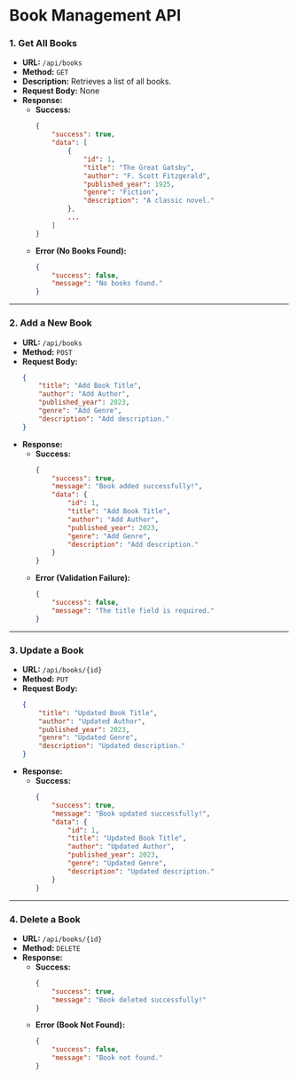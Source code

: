 # Book Management API

### 1. Get All Books
- **URL:** `/api/books`
- **Method:** `GET`
- **Description:** Retrieves a list of all books.
- **Request Body:** None
- **Response:**
    - **Success:**
      ```json
      {
          "success": true,
          "data": [
              {
                  "id": 1,
                  "title": "The Great Gatsby",
                  "author": "F. Scott Fitzgerald",
                  "published_year": 1925,
                  "genre": "Fiction",
                  "description": "A classic novel."
              },
              ...
          ]
      }
      ```
    - **Error (No Books Found):**
      ```json
      {
          "success": false,
          "message": "No books found."
      }
      ```

---

### 2. Add a New Book
- **URL:** `/api/books`
- **Method:** `POST`
- **Request Body:**
    ```json
    {
        "title": "Add Book Title",
        "author": "Add Author",
        "published_year": 2023,
        "genre": "Add Genre",
        "description": "Add description."
    }
    ```
- **Response:**
    - **Success:**
      ```json
      {
          "success": true,
          "message": "Book added successfully!",
          "data": {
              "id": 1,
              "title": "Add Book Title",
              "author": "Add Author",
              "published_year": 2023,
              "genre": "Add Genre",
              "description": "Add description."
          }
      }
      ```
    - **Error (Validation Failure):**
      ```json
      {
          "success": false,
          "message": "The title field is required."
      }
      ```

---

### 3. Update a Book
- **URL:** `/api/books/{id}`
- **Method:** `PUT`
- **Request Body:**
    ```json
    {
        "title": "Updated Book Title",
        "author": "Updated Author",
        "published_year": 2023,
        "genre": "Updated Genre",
        "description": "Updated description."
    }
    ```
- **Response:**
    - **Success:**
      ```json
      {
          "success": true,
          "message": "Book updated successfully!",
          "data": {
              "id": 1,
              "title": "Updated Book Title",
              "author": "Updated Author",
              "published_year": 2023,
              "genre": "Updated Genre",
              "description": "Updated description."
          }
      }
      ```

---

### 4. Delete a Book
- **URL:** `/api/books/{id}`
- **Method:** `DELETE`
- **Response:**
    - **Success:**
      ```json
      {
          "success": true,
          "message": "Book deleted successfully!"
      }
      ```
    - **Error (Book Not Found):**
      ```json
      {
          "success": false,
          "message": "Book not found."
      }
      ```
